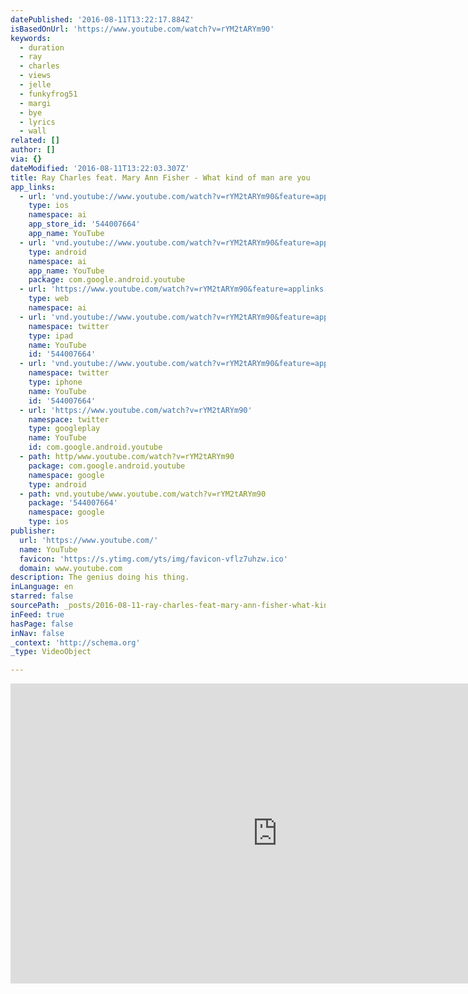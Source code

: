 ```yaml
---
datePublished: '2016-08-11T13:22:17.884Z'
isBasedOnUrl: 'https://www.youtube.com/watch?v=rYM2tARYm90'
keywords:
  - duration
  - ray
  - charles
  - views
  - jelle
  - funkyfrog51
  - margi
  - bye
  - lyrics
  - wall
related: []
author: []
via: {}
dateModified: '2016-08-11T13:22:03.307Z'
title: Ray Charles feat. Mary Ann Fisher - What kind of man are you
app_links:
  - url: 'vnd.youtube://www.youtube.com/watch?v=rYM2tARYm90&feature=applinks'
    type: ios
    namespace: ai
    app_store_id: '544007664'
    app_name: YouTube
  - url: 'vnd.youtube://www.youtube.com/watch?v=rYM2tARYm90&feature=applinks'
    type: android
    namespace: ai
    app_name: YouTube
    package: com.google.android.youtube
  - url: 'https://www.youtube.com/watch?v=rYM2tARYm90&feature=applinks'
    type: web
    namespace: ai
  - url: 'vnd.youtube://www.youtube.com/watch?v=rYM2tARYm90&feature=applinks'
    namespace: twitter
    type: ipad
    name: YouTube
    id: '544007664'
  - url: 'vnd.youtube://www.youtube.com/watch?v=rYM2tARYm90&feature=applinks'
    namespace: twitter
    type: iphone
    name: YouTube
    id: '544007664'
  - url: 'https://www.youtube.com/watch?v=rYM2tARYm90'
    namespace: twitter
    type: googleplay
    name: YouTube
    id: com.google.android.youtube
  - path: http/www.youtube.com/watch?v=rYM2tARYm90
    package: com.google.android.youtube
    namespace: google
    type: android
  - path: vnd.youtube/www.youtube.com/watch?v=rYM2tARYm90
    package: '544007664'
    namespace: google
    type: ios
publisher:
  url: 'https://www.youtube.com/'
  name: YouTube
  favicon: 'https://s.ytimg.com/yts/img/favicon-vflz7uhzw.ico'
  domain: www.youtube.com
description: The genius doing his thing.
inLanguage: en
starred: false
sourcePath: _posts/2016-08-11-ray-charles-feat-mary-ann-fisher-what-kind-of-man-are-you.md
inFeed: true
hasPage: false
inNav: false
_context: 'http://schema.org'
_type: VideoObject

---
```

<iframe src="https://cdn.embedly.com/widgets/media.html?src=https%3A%2F%2Fwww.youtube.com%2Fembed%2FrYM2tARYm90%3Ffeature%3Doembed&amp;url=http%3A%2F%2Fwww.youtube.com%2Fwatch%3Fv%3DrYM2tARYm90&amp;image=https%3A%2F%2Fi.ytimg.com%2Fvi%2FrYM2tARYm90%2Fhqdefault.jpg&amp;key=b7d04c9b404c499eba89ee7072e1c4f7&amp;type=text%2Fhtml&amp;schema=youtube" width="854" height="480" scrolling="no" frameborder="0" allowfullscreen="" style=""></iframe>